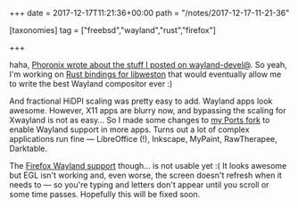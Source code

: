 +++
date = 2017-12-17T11:21:36+00:00
path = "/notes/2017-12-17-11-21-36"

[taxonomies]
tag = ["freebsd","wayland","rust","firefox"]

+++

haha, [Phoronix wrote about the stuff I posted on wayland-devel@](https://www.phoronix.com/scan.php?page=news_item&px=Weston-FreeBSD-HiDPI-Rust). So yeah, I'm working on [Rust bindings for libweston](https://github.com/myfreeweb/weston-rs) that would eventually allow me to write the best Wayland compositor ever :)

And fractional HiDPI scaling was pretty easy to add. Wayland apps look awesome. However, X11 apps are blurry now, and bypassing the scaling for Xwayland is not as easy… So I made some changes to [my Ports fork](https://github.com/myfreeweb/freebsd-ports-dank) to enable Wayland support in more apps. Turns out a lot of complex applications run  fine — LibreOffice (!), Inkscape, MyPaint, RawTherapee, Darktable.

The [Firefox Wayland support](https://github.com/stransky/gecko-dev) though… is not usable yet :( It looks awesome but EGL isn't working and, even worse, the screen doesn't refresh when it needs to — so you're typing and letters don't appear until you scroll or some time passes. Hopefully this will be fixed soon.
